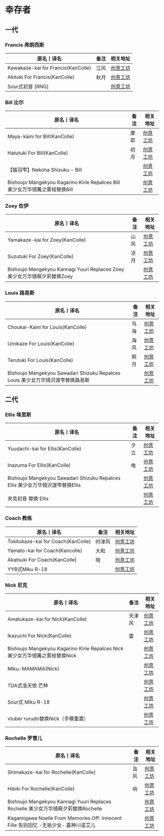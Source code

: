 # 幸存者

## 一代

### Francis 弗朗西斯

| 原名丨译名                         | 备注 | 相关地址                                                                      |
| ---------------------------------- | ---- | ----------------------------------------------------------------------------- |
| Kawakaze-kai for Francis(KanColle) | 江风 | [创意工坊](https://steamcommunity.com/sharedfiles/filedetails/?id=839307625)  |
| Akituki For Francis(KanColle)      | 秋月 | [创意工坊](https://steamcommunity.com/sharedfiles/filedetails/?id=2032715965) |
| Sour式初音 [RNG]                   |      | [创意工坊](https://steamcommunity.com/sharedfiles/filedetails/?id=2616709449) |

### Bill 比尔

| 原名丨译名                                                                   | 备注 | 相关地址                                                                      |
| ---------------------------------------------------------------------------- | ---- | ----------------------------------------------------------------------------- |
| Maya-kaini for Bill(KanColle)                                                | 摩耶 | [创意工坊](https://steamcommunity.com/sharedfiles/filedetails/?id=759055743)  |
| Hatutuki For Bill(KanColle)                                                  | 初月 | [创意工坊](https://steamcommunity.com/sharedfiles/filedetails/?id=1504088519) |
| 【猫羽雫】Nekoha Shizuku - Bill                                              |      | [创意工坊](https://steamcommunity.com/sharedfiles/filedetails/?id=2802591444) |
| Bishoujo Mangekyou Kagarino Kirie Repalces Bill 美少女万华镜篝之雾枝替换Bill |      | [创意工坊](https://steamcommunity.com/sharedfiles/filedetails/?id=1215379825) |

### Zoey 佐伊

| 原名丨译名                                                                | 备注 | 相关地址                                                                      |
| ------------------------------------------------------------------------- | ---- | ----------------------------------------------------------------------------- |
| Yamakaze-kai for Zoey(KanColle)                                           | 山风 | [创意工坊](https://steamcommunity.com/sharedfiles/filedetails/?id=847708452)  |
| Suzutuki For Zoey(KanColle)                                               | 凉月 | [创意工坊](https://steamcommunity.com/sharedfiles/filedetails/?id=2159957751) |
| Bishoujo Mangekyou Kannagi Yuuri Replaces Zoey 美少女万华镜觋夕莉替换Zoey |      | [创意工坊](https://steamcommunity.com/sharedfiles/filedetails/?id=1244002487) |

### Louis 路易斯

| 原名丨译名                                                                      | 备注 | 相关地址                                                                      |
| ------------------------------------------------------------------------------- | ---- | ----------------------------------------------------------------------------- |
| Choukai-Kaini for Louis(KanColle)                                               | 鸟海 | [创意工坊](https://steamcommunity.com/sharedfiles/filedetails/?id=737224420)  |
| Umikaze For Louis(KanColle)                                                     | 海风 | [创意工坊](https://steamcommunity.com/sharedfiles/filedetails/?id=1302754663) |
| Terutuki For Louis(KanColle)                                                    | 照月 | [创意工坊](https://steamcommunity.com/sharedfiles/filedetails/?id=1928005702) |
| Bishoujo Mangekyou Sawadari Shizuku Repalces Louis 美少女万华镜沢渡雫替换路易斯 |      | [创意工坊](https://steamcommunity.com/sharedfiles/filedetails/?id=1326425779) |

## 二代

### Ellis 埃里斯

| 原名丨译名                                                                     | 备注 | 相关地址                                                                      |
| ------------------------------------------------------------------------------ | ---- | ----------------------------------------------------------------------------- |
| Yuudachi-kai for Ellis(KanColle)                                               | 夕立 | [创意工坊](https://steamcommunity.com/sharedfiles/filedetails/?id=645180362)  |
| Inazuma For Ellis(KanColle)                                                    | 电   | [创意工坊](https://steamcommunity.com/sharedfiles/filedetails/?id=1120472099) |
| Bishoujo Mangekyou Sawadari Shizuku Repalces Ellis 美少女万华镜沢渡雫替换Ellis |      | [创意工坊](https://steamcommunity.com/sharedfiles/filedetails/?id=1326424740) |
| 夹克初音 替换 Ellis                                                            |      | [创意工坊](https://steamcommunity.com/sharedfiles/filedetails/?id=1723816646) |

### Coach 教练

| 原名丨译名                         | 备注   | 相关地址                                                                      |
| ---------------------------------- | ------ | ----------------------------------------------------------------------------- |
| Tokitukaze-kai for Coach(KanColle) | 时津风 | [创意工坊](https://steamcommunity.com/sharedfiles/filedetails/?id=636907324)  |
| Yamato-kai for Coach(Kancolle)     | 大和   | [创意工坊](https://steamcommunity.com/sharedfiles/filedetails/?id=639172029)  |
| Akatsuki For Coach(KanColle)       | 晓     | [创意工坊](https://steamcommunity.com/sharedfiles/filedetails/?id=1120470152) |
| YYB式Miku R-18                     |        | [创意工坊](https://steamcommunity.com/sharedfiles/filedetails/?id=2574668881) |

### Nick 尼克

| 原名丨译名                                                                   | 备注   | 相关地址                                                                      |
| ---------------------------------------------------------------------------- | ------ | ----------------------------------------------------------------------------- |
| Amatukaze-kai for Nick(KanColle)                                             | 天津风 | [创意工坊](https://steamcommunity.com/sharedfiles/filedetails/?id=622094252)  |
| Ikazuchi For Nick(KanColle)                                                  | 雷     | [创意工坊](https://steamcommunity.com/sharedfiles/filedetails/?id=1120471563) |
| Bishoujo Mangekyou Kagarino Kirie Repalces Nick 美少女万华镜篝之雾枝替换Nick |        | [创意工坊](https://steamcommunity.com/sharedfiles/filedetails/?id=1215109116) |
| Miku-MAMAMA(Nick)                                                            |        | [创意工坊](https://steamcommunity.com/sharedfiles/filedetails/?id=2797261061) |
| TDA式洛天依 芒种                                                             |        | [创意工坊](https://steamcommunity.com/sharedfiles/filedetails/?id=2591592195) |
| Sour式 Miku R-18                                                             |        | [创意工坊](https://steamcommunity.com/sharedfiles/filedetails/?id=2418698652) |
| vtuber rurudo替换Nick（手模重置）                                            |        | [创意工坊](https://steamcommunity.com/sharedfiles/filedetails/?id=2826717341) |

### Rochelle 罗雪儿

| 原名丨译名                                                                           | 备注 | 相关地址                                                                      |
| ------------------------------------------------------------------------------------ | ---- | ----------------------------------------------------------------------------- |
| Shimakaze-kai for Rochelle(KanColle)                                                 | 岛风 | [创意工坊](https://steamcommunity.com/sharedfiles/filedetails/?id=626852746)  |
| Hibiki For Rochelle(KanColle)                                                        | 响   | [创意工坊](https://steamcommunity.com/sharedfiles/filedetails/?id=1120470918) |
| Bishoujo Mangekyou Kannagi Yuuri Replaces Rochelle 美少女万华镜觋夕莉替换Rochelle    |      | [创意工坊](https://steamcommunity.com/sharedfiles/filedetails/?id=1244001040) |
| Kagamigawa Noelle From Memories Off: Innocent Fille 告别回忆 -无垢少女- 嘉神川诺艾儿 |      | [创意工坊](https://steamcommunity.com/sharedfiles/filedetails/?id=2340643553) |
